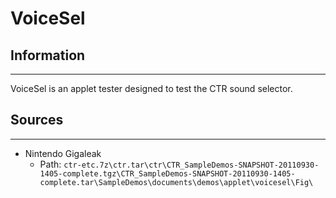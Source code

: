 # VoiceSel

## Information
---
VoiceSel is an applet tester designed to test the CTR sound selector.

## Sources
---
- Nintendo Gigaleak
    - Path: ``ctr-etc.7z\ctr.tar\ctr\CTR_SampleDemos-SNAPSHOT-20110930-1405-complete.tgz\CTR_SampleDemos-SNAPSHOT-20110930-1405-complete.tar\SampleDemos\documents\demos\applet\voicesel\Fig\``
